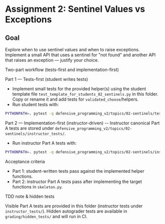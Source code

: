 # Assignment 2: Sentinel Values vs Exceptions

## Goal
Explore when to use sentinel values and when to raise exceptions. Implement a small API that uses a sentinel for "not found" and another API that raises an exception — justify your choice.

Two-part workflow (tests-first and implementation-first)

Part 1 — Tests-first (student writes tests)
- Implement small tests for the provided helper(s) using the student template file `test_template_for_students_02_sentinels.py` in this folder. Copy or rename it and add tests for `validated_choose`/helpers.
- Run student tests with:

```bash
PYTHONPATH=. pytest -q defensive_programming_v2/topics/02-sentinels/test_template_for_students_02_sentinels.py
```

Part 2 — Implementation-first (instructor-driven)
-- Instructor canonical Part A tests are stored under `defensive_programming_v2/topics/02-sentinels/instructor_tests/`.
- Run instructor Part A tests with:

```bash
PYTHONPATH=. pytest -q defensive_programming_v2/topics/02-sentinels/instructor_tests/test_partA_02_sentinels.py
```

Acceptance criteria
- Part 1: student-written tests pass against the implemented helper functions.
- Part 2: instructor Part A tests pass after implementing the target functions in `skeleton.py`.

TDD note & hidden tests

Visible Part A tests are provided in this folder (instructor tests under `instructor_tests/`). Hidden autograder tests are available in `grading/hidden_tests/` and will run in CI.
